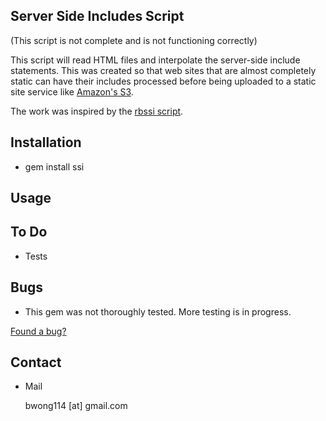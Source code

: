 ## Server Side Includes Script

(This script is not complete and is not functioning correctly)

This script will read HTML files and interpolate the server-side include
statements. This was created so that web sites that are almost completely
static can have their includes processed before being uploaded to a static site
service like [Amazon's S3](http://aws.amazon.com/s3/).

The work was inspired by the [rbssi script](https://github.com/taf2/rbssi).

## Installation

* gem install ssi

## Usage

## To Do

* Tests

## Bugs

* This gem was not thoroughly tested. More testing is in progress.

[Found a bug?](http://github.com/bwong114/ssi/issues)

## Contact

* Mail

  bwong114 [at] gmail.com
